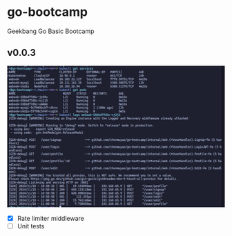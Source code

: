 # go-bootcamp
Geekbang Go Basic Bootcamp

## v0.0.3

![kube](./doc/images/v0.0.3/kube.png)

- [X] Rate limiter middleware
- [ ] Unit tests
